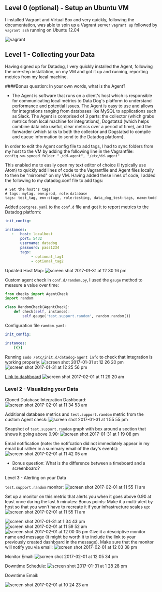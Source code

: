 ## Level 0 (optional) - Setup an Ubuntu VM

I installed Vagrant and Virtual Box and very quickly, following the documentation, was able to spin up a Vagrant server `vagrant up` followed by `vagrant ssh` running on Ubuntu 12.04

![vagrant](https://cloud.githubusercontent.com/assets/13028695/22488518/7ceec406-e7e0-11e6-93de-772d284c6342.png)


## Level 1 - Collecting your Data

Having signed up for Datadog, I very quickly installed the Agent, following the one-step installation, on my VM and got it up and running, reporting metrics from my local machine. 


####Bonus question: In your own words, what is the Agent?

- The Agent is software that runs on a client's host which is responsible for communicating local metrics to Data Dog's platform to understand performance and potential issues. The Agent is easy to use and allows for integrations ranging from databases like MySQL to applications such as Slack. The Agent is comprised of 3 parts: the collector (which grabs metrics from local machine for integrations), Dogstatsd (which helps combine data into useful, clear metrics over a period of time), and the forwarder (which talks to both the collector and Dogstatsd to compile and queue information to send to the Datadog platform).

In order to edit the Agent config file to add tags, I had to sync folders from my host to the VM by adding the following line in the Vagrantfile:
`config.vm.synced_folder "./dd-agent", "/etc/dd-agent" `

This enabled me to easily open my text editor of choice (I typically use Atom) to quickly add lines of code to the Vagrantfile and Agent files locally to then be "mirrored" on my VM. Having added these lines of code, I added the following to my datadog.conf file to add tags:

```
# Set the host's tags
# tags: mytag, env:prod, role:database
tags: test_tag, env:stage, role:testing, data_dog_test:tags, name:todd
```
Added `postgres.yaml` to the `conf.d` file and got it to report metrics to the Datadog platform:
```yaml
init_config:

instances:
   -   host: localhost
       port: 5432
       username: datadog
       password: pass1234
       tags:
            - optional_tag1
            - optional_tag2
```
Updated Host Map:
![screen shot 2017-01-31 at 12 30 16 pm](https://cloud.githubusercontent.com/assets/13028695/22513796/4ac806b4-e86b-11e6-8176-bd58cd3cf4aa.png)

Custom agent check in `conf.d/random.py`, I used the `gauge` method to measure a value over time:
```python
from checks import AgentCheck
import random

class RandomCheck(AgentCheck):
    def check(self, instance):
        self.gauge('test.support.random', random.random())

```

Configuration file `random.yaml`:
```yaml
init_config:

instances:
    [{}]

```

Running `sudo /etc/init.d/datadog-agent info` to check that integration is working properly: 
![screen shot 2017-01-31 at 12 26 20 pm](https://cloud.githubusercontent.com/assets/13028695/22515124/7276af86-e86f-11e6-8ee4-5a8cb743f12b.png)
![screen shot 2017-01-31 at 12 25 56 pm](https://cloud.githubusercontent.com/assets/13028695/22515145/82ccfa98-e86f-11e6-9325-3585b2ddf3b3.png)

[Link to dashboard](https://app.datadoghq.com/dash/host/265897649?live=true&page=0&is_auto=false&from_ts=1485962899156&to_ts=1485966499156&tile_size=m)
![screen shot 2017-02-01 at 11 29 20 am](https://cloud.githubusercontent.com/assets/13028695/22515825/da5d257e-e871-11e6-9596-e69554d581c2.png)


### Level 2 - Visualizing your Data

Cloned Database Integration Dashboard:
![screen shot 2017-02-01 at 11 34 53 am](https://cloud.githubusercontent.com/assets/13028695/22516051/88a832c2-e872-11e6-82b5-4e9044d4a616.png)


Additional database metrics and `test.support.random` metric from the custom Agent check:
![screen shot 2017-01-31 at 1 55 55 pm](https://cloud.githubusercontent.com/assets/13028695/22516112/c13686d4-e872-11e6-868b-a49d30a7a7ef.png)

Snapshot of `test.support.random` graph with box around a section that shows it going above 0.90:
![screen shot 2017-01-31 at 1 19 08 pm](https://cloud.githubusercontent.com/assets/13028695/22516196/0602c7d2-e873-11e6-973d-25f1f051fa73.png)

Email notification (note: the notifcation did not immediately appear in my email but rather in a summary email of the day's events):
![screen shot 2017-02-01 at 11 42 05 am](https://cloud.githubusercontent.com/assets/13028695/22516349/86dd75a0-e873-11e6-9f7e-1de477cc4f06.png)
 
  * Bonus question: What is the difference between a timeboard and a screenboard?		 
 

Level 3 - Alerting on your Data

`test.support.random` monitor: 
![screen shot 2017-02-01 at 11 55 11 am](https://cloud.githubusercontent.com/assets/13028695/22516925/6d854c52-e875-11e6-9b45-bd8067e698f6.png)

Set up a monitor on this metric that alerts you when it goes above 0.90 at least once during the last 5 minutes:
Bonus points: Make it a multi-alert by host so that you won't have to recreate it if your infrastructure scales up:
![screen shot 2017-02-01 at 11 55 11 am](https://cloud.githubusercontent.com/assets/13028695/22516925/6d854c52-e875-11e6-9b45-bd8067e698f6.png)

![screen shot 2017-01-31 at 1 34 43 pm](https://cloud.githubusercontent.com/assets/13028695/22516976/909c44b6-e875-11e6-8a1c-42c5d90ec689.png)
![screen shot 2017-02-01 at 11 59 52 am](https://cloud.githubusercontent.com/assets/13028695/22517099/04e81886-e876-11e6-93f6-6aaec2bb64eb.png)
![screen shot 2017-02-01 at 12 00 05 pm](https://cloud.githubusercontent.com/assets/13028695/22517098/04e7d7ae-e876-11e6-9650-4b581ac4a91f.png)
Give it a descriptive monitor name and message (it might be worth it to include the link to your previously created dashboard in the message). Make sure that the monitor will notify you via email:
![screen shot 2017-02-01 at 12 03 38 pm](https://cloud.githubusercontent.com/assets/13028695/22517251/8e0751d6-e876-11e6-84c9-328f7210047c.png)

Monitor Email:
![screen shot 2017-02-01 at 12 05 34 pm](https://cloud.githubusercontent.com/assets/13028695/22517359/cdbcf218-e876-11e6-9999-8a6a42e38f72.png)

Downtime Schedule:
![screen shot 2017-01-31 at 1 28 28 pm](https://cloud.githubusercontent.com/assets/13028695/22517414/01b3416c-e877-11e6-8162-76fce69851a0.png)


Downtime Email:

![screen shot 2017-02-01 at 10 24 23 am](https://cloud.githubusercontent.com/assets/13028695/22517388/e5db5e66-e876-11e6-838e-285b7eaa228b.png)
